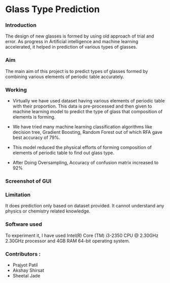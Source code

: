 # Glass Type Prediction

### Introduction

The design of new glasses is formed by using old approach of trial and error. As progress in Artificial intelligence and machine learning accelerated, it helped in prediction of various types of glasses. 

### Aim
The main aim of this project is to predict types of glasses formed by combining various elements of periodic table accurately. 

### Working
* Virtually we have used dataset having various elements of periodic table with their proportion. This data is pre-processed and then given to machine learning model to predict the type of glass that composition of elements is forming. 

* We have tried many machine learning classification algorithms like decision tree, Gradient Boosting, Random Forest out of which RFA gave best accuracy of 79%. 

* This model reduced the physical efforts of forming composition of elements of periodic table to find out glass type.
* After Doing Oversampling, Accuracy of confusion matrix increased to 92% 

### Screenshot of GUI

### Limitation 
It does prediction only based on dataset provided. It cannot understand any physics or chemistry related knowledge. 

### Software used

To experiment it, I have used Intel(R) Core (TM) i3-2350 CPU @ 2.30GHz 2.30GHz processor and 4GB RAM 64-bit operating system. 

### Contributors :
  * Prajyot Patil
  * Akshay Shirsat
  * Sheetal Jade  
  
